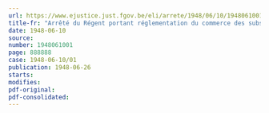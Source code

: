 ```yaml
---
url: https://www.ejustice.just.fgov.be/eli/arrete/1948/06/10/1948061001/justel
title-fr: "Arrêté du Régent portant réglementation du commerce des substances destinées à l'alimentation des animaux"
date: 1948-06-10
source:
number: 1948061001
page: 888888
case: 1948-06-10/01
publication: 1948-06-26
starts:
modifies:
pdf-original:
pdf-consolidated:
---
```


